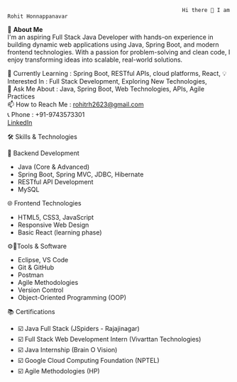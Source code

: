                                                            Hi there 👋 I am Rohit Honnappanavar

🚀 **About Me**  
I'm an aspiring Full Stack Java Developer with hands-on experience in building dynamic web applications using Java, Spring Boot, and modern frontend technologies. With a passion for problem-solving and clean code, I enjoy transforming ideas into scalable, real-world solutions.

🔭 Currently Learning : Spring Boot, RESTful APIs, cloud platforms, React,
💡 Interested In : Full Stack Development, Exploring New Technologies,  
💬 Ask Me About : Java, Spring Boot, Web Technologies, APIs, Agile Practices  
📫 How to Reach Me : rohitrh2623@gmail.com  
📞 Phone : +91-9743573301  
[LinkedIn](https://linkedin.com/in/rohitrh2623)


🛠️ Skills & Technologies  

🚧 Backend Development  
- Java (Core & Advanced)  
- Spring Boot, Spring MVC, JDBC, Hibernate  
- RESTful API Development  
- MySQL  

🌐 Frontend Technologies  
- HTML5, CSS3, JavaScript  
- Responsive Web Design  
- Basic React (learning phase)  

⚙️📘Tools & Software  
- Eclipse, VS Code  
- Git & GitHub  
- Postman  
- Agile Methodologies  
- Version Control  
- Object-Oriented Programming (OOP)

 📚 Certifications  
- ☑️ Java Full Stack (JSpiders - Rajajinagar)  
- ☑️ Full Stack Web Development Intern (Vivarttan Technologies)  
- ☑️ Java Internship (Brain O Vision)  
- ☑️ Google Cloud Computing Foundation (NPTEL)  
- ☑️ Agile Methodologies (HP)  


